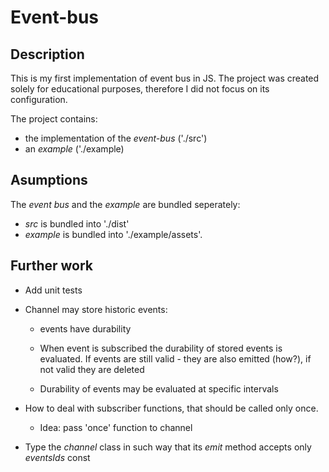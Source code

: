 # Event-bus

## Description

This is my first implementation of event bus in JS.
The project was created solely for educational purposes, therefore I did not focus on its configuration.

The project contains:

- the implementation of the _event-bus_ ('./src')
- an _example_ ('./example)

## Asumptions

The _event bus_ and the _example_ are bundled seperately:

- _src_ is bundled into './dist'
- _example_ is bundled into './example/assets'.

## Further work

- Add unit tests

- Channel may store historic events:

  - events have durability

  - When event is subscribed the durability of stored events is evaluated.
    If events are still valid - they are also emitted (how?), if not valid they are deleted

  - Durability of events may be evaluated at specific intervals

- How to deal with subscriber functions, that should be called only once.

  - Idea: pass 'once' function to channel

- Type the _channel_ class in such way that its _emit_ method accepts only _eventsIds_ const

